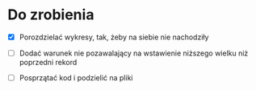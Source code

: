 # Do zrobienia

- [x] Porozdzielać wykresy, tak, żeby na siebie nie nachodziły
- [ ] Dodać warunek nie pozawalający na wstawienie niższego wielku niż poprzedni rekord
- [ ] Posprzątać kod i podzielić na pliki

